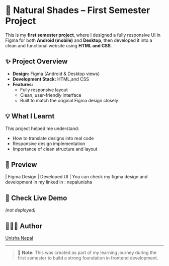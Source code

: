 # 🌿 Natural Shades – First Semester Project

This is my **first semester project**, where I designed a fully responsive UI in Figma for both **Android (mobile)** and **Desktop**, then developed it into a clean and functional website using **HTML and CSS**.

## ✨ **Project Overview**
- **Design:** Figma (Android & Desktop views)
- **Development Stack:** HTML,and CSS
- **Features:**
  - Fully responsive layout
  - Clean, user-friendly interface
  - Built to match the original Figma design closely

## 💡 **What I Learnt**
This project helped me understand:
- How to translate designs into real code
- Responsive design implementation
- Importance of clean structure and layout

## 📸 **Preview**
| Figma Design | Developed UI |
You can check my figma design and development in my linked in : nepalunisha


## 🔗 **Check Live Demo**
*(not deployed)*

## 👩🏻‍💻 **Author**
[Unisha Nepal](https://github.com/nepalunisha)

---

> 📝 **Note:** This was created as part of my learning journey during the first semester to build a strong foundation in frontend development.
